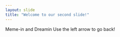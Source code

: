 ```yaml
---
layout: slide
title: "Welcome to our second slide!"
---
```

Meme-in and Dreamin
Use the left arrow to go back!
